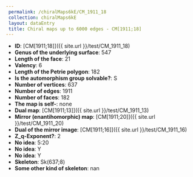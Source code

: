 ```yaml
--- 
 permalink: /chiralMaps6kE/CM_1911_18 
 collection: chiralMaps6kE
 layout: dataEntry
 title: Chiral maps up to 6000 edges - CM[1911;18]
---
```


- **ID**: [CM[1911;18]]({{ site.url }}/test/CM_1911_18)
- **Genus of the underlying surface**: 547
- **Length of the face**: 21
- **Valency**: 6
- **Length of the Petrie polygon**: 182
- **Is the automorphism group solvable?**: S
- **Number of vertices**: 637
- **Number of edges**: 1911
- **Number of faces**: 182
- **The map is self-**: none
- **Dual map**: [CM[1911;13]]({{ site.url }}/test/CM_1911_13)
- **Mirror (enantihomorphic) map**: [CM[1911;20]]({{ site.url }}/test/CM_1911_20)
- **Dual of the mirror image**: [CM[1911;16]]({{ site.url }}/test/CM_1911_16)
- **Z_q-Exponent?**: 2
- **No idea**:  5:20
- **No idea**: Y
- **No idea**: Y
- **Skeleton**: Sk(637;8)
- **Some other kind of skeleton**: nan
